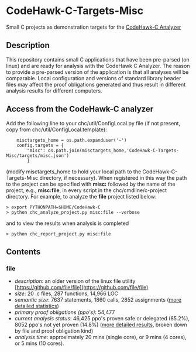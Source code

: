 # CodeHawk-C-Targets-Misc
Small C projects as demonstration targets for the
[CodeHawk-C Analyzer](https://github.com/kestreltechnology/CodeHawk-C)

## Description
This repository contains small C applications that have been
pre-parsed (on linux) and are ready for analysis with the
CodeHawk C Analyzer. The reason to provide a pre-parsed
version of the application is that all analyses will be
comparable. Local configuration and versions of standard
library header files may affect the proof obligations generated
and thus result in different analysis results for different
computers.

## Access from the CodeHawk-C analyzer

Add the following line to your chc/util/ConfigLocal.py file (if not
present, copy from chc/util/ConfigLocal.template):
```
    misctargets_home = os.path.expanduser('~')
    config.targets = {
        "misc": os.path.join(misctargets_home,'CodeHawk-C-Targets-Misc/targets/misc.json')
        }
```
(modify misctargets_home to hold your local path to the
CodeHawk-C-Targets-Misc directory, if necessary).
When registered in this way the
path
to the project can be specified with **misc:** followed by the name
of the project, e.g., **misc:file**, in every
script in the chc/cmdline/c-project directory. For example, to analyze
the **file** project listed below:
```
> export PYTHONPATH=$HOME/CodeHawk-C
> python chc_analyze_project.py misc:file --verbose
```
and to view the results when analysis is completed
```
> python chc_report_project.py misc:file
```

## Contents

### file

- *description*: an older version of the linux file utility
  [https://github.com/file/file](https://github.com/file/file)
- *size*: 20 .c files, 287 functions, 14,966 LOC
- *semantic size*: 7637 statements, 1860 calls, 2852 assignments
  ([more detailed statistics](targets/file/latestresults/projectstats.txt))
- *primary proof obligations (ppo's)*: 54,477
- *current analysis status*: 46,425 ppo's proven safe or delegated
  (85.2%), 8052 ppo's not yet proven (14.8%)
  ([more detailed results](targets/file/latestresults/summaryresults.txt),
  broken down by file and proof obligation kind)
- *analysis time*: approximately 20 mins (single core), or
  9 mins (4 cores), or 5 mins (10 cores).
